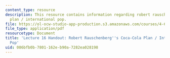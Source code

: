 ```yaml
---
content_type: resource
description: This resource contains information regarding robert rauschenberg's coca-cola
  plan / international pop.
file: https://ol-ocw-studio-app-production.s3.amazonaws.com/courses/4-602-modern-art-and-mass-culture-spring-2012/086bfb0b7801162eb90a7282ea028198_MIT4_602S12_lec16.pdf
file_type: application/pdf
resourcetype: Document
title: 'Lecture 16 Handout: Robert Rauschenberg''s Coca-Cola Plan / International
  Pop'
uid: 086bfb0b-7801-162e-b90a-7282ea028198
---
```

